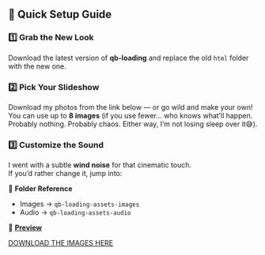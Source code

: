 ## 🧠 Quick Setup Guide

### 1️⃣ Grab the New Look
Download the latest version of **qb-loading** and replace the old `html` folder with the new one.

### 2️⃣ Pick Your Slideshow
Download my photos from the link below — or go wild and make your own!  
You can use up to **8 images** (if you use fewer... who knows what’ll happen. Probably nothing. Probably chaos. Either way, I’m not losing sleep over it😅).

### 3️⃣ Customize the Sound
I went with a subtle **wind noise** for that cinematic touch.  
If you’d rather change it, jump into:

📂 **Folder Reference**
- Images → `qb-loading-assets-images`
- Audio  → `qb-loading-assets-audio`

🎥 [**Preview**](https://streamable.com/mlkizo)

[DOWNLOAD THE IMAGES HERE](https://drive.google.com/drive/folders/1ETv9TUGdR4P0z1YX7ONPyK5ZOgajV_ki?usp=sharing)



